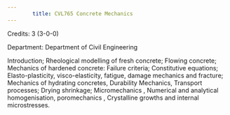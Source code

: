 ```yaml
---
        title: CVL765 Concrete Mechanics
---
```

Credits: 3 (3-0-0)

Department: Department of Civil Engineering

Introduction; Rheological modelling of fresh concrete; Flowing concrete; Mechanics of hardened concrete: Failure criteria; Constitutive equations; Elasto-plasticity, visco-elasticity, fatigue, damage mechanics and fracture; Mechanics of hydrating concretes, Durability Mechanics, Transport processes; Drying shrinkage; Micromechanics , Numerical and analytical homogenisation, poromechanics , Crystalline growths and internal microstresses.